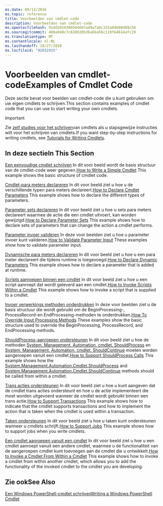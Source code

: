 ```yaml
---
ms.date: 09/13/2016
ms.topic: reference
title: Voorbeelden van cmdlet-code
description: Voorbeelden van cmdlet-code
ms.openlocfilehash: 91dd2019300504697ad9a7a0c155a04600d09c58
ms.sourcegitcommit: 488a940c7c828820b36a6ba56c119f64614afc29
ms.translationtype: MT
ms.contentlocale: nl-NL
ms.lasthandoff: 10/27/2020
ms.locfileid: "92652915"
---
```

# <a name="examples-of-cmdlet-code"></a><span data-ttu-id="65819-103">Voorbeelden van cmdlet-code</span><span class="sxs-lookup"><span data-stu-id="65819-103">Examples of Cmdlet Code</span></span>

<span data-ttu-id="65819-104">Deze sectie bevat voor beelden van cmdlet-code die u kunt gebruiken om uw eigen cmdlets te schrijven.</span><span class="sxs-lookup"><span data-stu-id="65819-104">This section contains examples of cmdlet code that you can use to start writing your own cmdlets.</span></span>

> [!IMPORTANT]
> <span data-ttu-id="65819-105">Zie [zelf studies voor het schrijven](./tutorials-for-writing-cmdlets.md)van cmdlets als u stapsgewijze instructies wilt voor het schrijven van cmdlets.</span><span class="sxs-lookup"><span data-stu-id="65819-105">If you want step-by-step instructions for writing cmdlets, see [Tutorials for Writing Cmdlets](./tutorials-for-writing-cmdlets.md).</span></span>

## <a name="in-this-section"></a><span data-ttu-id="65819-106">In deze sectie</span><span class="sxs-lookup"><span data-stu-id="65819-106">In This Section</span></span>

<span data-ttu-id="65819-107">[Een eenvoudige cmdlet schrijven](./how-to-write-a-simple-cmdlet.md) In dit voor beeld wordt de basis structuur van de cmdlet-code weer gegeven.</span><span class="sxs-lookup"><span data-stu-id="65819-107">[How to Write a Simple Cmdlet](./how-to-write-a-simple-cmdlet.md) This example shows the basic structure of cmdlet code.</span></span>

<span data-ttu-id="65819-108">[Cmdlet-para meters declareren](./how-to-declare-cmdlet-parameters.md) In dit voor beeld ziet u hoe u de verschillende typen para meters declareert.</span><span class="sxs-lookup"><span data-stu-id="65819-108">[How to Declare Cmdlet Parameters](./how-to-declare-cmdlet-parameters.md) This example shows how to declare the different types of parameters.</span></span>

<span data-ttu-id="65819-109">[Parameter sets declareren](./how-to-declare-parameter-sets.md) In dit voor beeld ziet u hoe u sets para meters declareert waarmee de actie die een cmdlet uitvoert, kan worden gewijzigd.</span><span class="sxs-lookup"><span data-stu-id="65819-109">[How to Declare Parameter Sets](./how-to-declare-parameter-sets.md) This example shows how to declare sets of parameters that can change the action a cmdlet performs.</span></span>

<span data-ttu-id="65819-110">[Parameter invoer valideren](./how-to-validate-parameter-input.md) In deze voor beelden ziet u hoe u parameter invoer kunt valideren.</span><span class="sxs-lookup"><span data-stu-id="65819-110">[How to Validate Parameter Input](./how-to-validate-parameter-input.md) These examples show how to validate parameter input.</span></span>

<span data-ttu-id="65819-111">[Dynamische para meters declareren](./how-to-declare-dynamic-parameters.md) In dit voor beeld ziet u hoe u een para meter declareert die tijdens runtime is toegevoegd.</span><span class="sxs-lookup"><span data-stu-id="65819-111">[How to Declare Dynamic Parameters](./how-to-declare-dynamic-parameters.md) This example shows how to declare a parameter that is added at runtime.</span></span>

<span data-ttu-id="65819-112">[Scripts aanroepen binnen een cmdlet](./how-to-invoke-scripts-within-a-cmdlet.md) In dit voor beeld ziet u hoe u een script aanroept dat wordt geleverd aan een cmdlet.</span><span class="sxs-lookup"><span data-stu-id="65819-112">[How to Invoke Scripts Within a Cmdlet](./how-to-invoke-scripts-within-a-cmdlet.md) This example shows how to invoke a script that is supplied to a cmdlet.</span></span>

<span data-ttu-id="65819-113">[Invoer verwerkings methoden onderdrukken](./how-to-override-input-processing-methods.md) In deze voor beelden ziet u de basis structuur die wordt gebruikt om de BeginProcessing-, ProcessRecord-en EndProcessing-methoden te onderdrukken.</span><span class="sxs-lookup"><span data-stu-id="65819-113">[How To Override Input Processing Methods](./how-to-override-input-processing-methods.md) These examples show the basic structure used to override the BeginProcessing, ProcessRecord, and EndProcessing methods.</span></span>

<span data-ttu-id="65819-114">[ShouldProcess-aanroepen ondersteunen](./how-to-request-confirmations.md) In dit voor beeld ziet u hoe de methoden [System. Management. Automation. cmdlet. ShouldProcess](/dotnet/api/System.Management.Automation.Cmdlet.ShouldProcess) en [System. Management. Automation. cmdlet. ShouldContinue](/dotnet/api/System.Management.Automation.Cmdlet.ShouldContinue) moeten worden aangeroepen vanuit een cmdlet.</span><span class="sxs-lookup"><span data-stu-id="65819-114">[How to Support ShouldProcess Calls](./how-to-request-confirmations.md) This example shows how the [System.Management.Automation.Cmdlet.ShouldProcess](/dotnet/api/System.Management.Automation.Cmdlet.ShouldProcess) and [System.Management.Automation.Cmdlet.ShouldContinue](/dotnet/api/System.Management.Automation.Cmdlet.ShouldContinue) methods should be called from within a cmdlet.</span></span>

<span data-ttu-id="65819-115">[Trans acties ondersteunen](./how-to-support-transactions.md) In dit voor beeld ziet u hoe u kunt aangeven dat de cmdlet trans acties ondersteunt en hoe u de actie implementeert die moet worden uitgevoerd wanneer de cmdlet wordt gebruikt binnen een trans actie.</span><span class="sxs-lookup"><span data-stu-id="65819-115">[How to Support Transactions](./how-to-support-transactions.md) This example shows how to indicate that the cmdlet supports transactions and how to implement the action that is taken when the cmdlet is used within a transaction.</span></span>

<span data-ttu-id="65819-116">[Taken ondersteunen](./how-to-support-jobs.md) In dit voor beeld ziet u hoe u taken kunt ondersteunen wanneer u cmdlets schrijft.</span><span class="sxs-lookup"><span data-stu-id="65819-116">[How to Support Jobs](./how-to-support-jobs.md) This example shows how to support jobs when you write cmdlets.</span></span>

<span data-ttu-id="65819-117">[Een cmdlet aanroepen vanuit een cmdlet](./how-to-invoke-a-cmdlet-from-within-a-cmdlet.md) In dit voor beeld ziet u hoe u een cmdlet aanroept vanuit een andere cmdlet, waarmee u de functionaliteit van de aangeroepen cmdlet kunt toevoegen aan de cmdlet die u ontwikkelt.</span><span class="sxs-lookup"><span data-stu-id="65819-117">[How to Invoke a Cmdlet From Within a Cmdlet](./how-to-invoke-a-cmdlet-from-within-a-cmdlet.md) This example shows how to invoke a cmdlet from within another cmdlet, which allows you to add the functionality of the invoked cmdlet to the cmdlet you are developing.</span></span>

## <a name="see-also"></a><span data-ttu-id="65819-118">Zie ook</span><span class="sxs-lookup"><span data-stu-id="65819-118">See Also</span></span>

[<span data-ttu-id="65819-119">Een Windows PowerShell-cmdlet schrijven</span><span class="sxs-lookup"><span data-stu-id="65819-119">Writing a Windows PowerShell Cmdlet</span></span>](./writing-a-windows-powershell-cmdlet.md)
